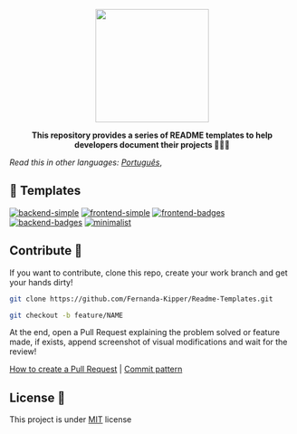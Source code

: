 <p align="center">
    <img src="./.github/logo.png" width="200px">
</p>

<p align="center">
<b>This repository provides a series of README templates to help developers document their projects 🚀👩‍💻</b>
</p>

_Read this in other languages:_
[_Português_](./translations/README-ptBR.md),
<!-- [_Español_](README.es-ES.md), -->

<h2 id="templates">📝 Templates</h2>

<div>

[SIMPLE_FRONT__BADGE]: https://img.shields.io/badge/Simple_Frontend-000?style=for-the-badge&logo=html
[SIMPLE_BACK__BADGE]: https://img.shields.io/badge/Simple_Backend-000?style=for-the-badge&logo=code
[BADGES_FRONT__BADGE]: https://img.shields.io/badge/W/_Badges_Frontend-000?style=for-the-badge&logo=badge
[BADGES_BACK__BADGE]: https://img.shields.io/badge/W/_Badges_Backend-000?style=for-the-badge&logo=badge
[MINIMALIST__BADGE]: https://img.shields.io/badge/Minimalist-000?style=for-the-badge&logo=badge

[![backend-simple][SIMPLE_BACK__BADGE]](./simple/backend.md)
[![frontend-simple][SIMPLE_FRONT__BADGE]](./simple/frontend.md)
[![frontend-badges][BADGES_FRONT__BADGE]](./badges/frontend.md)
[![backend-badges][BADGES_BACK__BADGE]](./badges/backend.md)
[![minimalist][MINIMALIST__BADGE]](./minimalist/readme.md)

</div>

<h2 id="contribute">Contribute 🚀</h2>

If you want to contribute, clone this repo, create your work branch and get your hands dirty!

```bash
git clone https://github.com/Fernanda-Kipper/Readme-Templates.git
```

```bash
git checkout -b feature/NAME
```

At the end, open a Pull Request explaining the problem solved or feature made, if exists, append screenshot of visual modifications and wait for the review!

[How to create a Pull Request](https://www.atlassian.com/br/git/tutorials/making-a-pull-request) |
[Commit pattern](https://gist.github.com/joshbuchea/6f47e86d2510bce28f8e7f42ae84c716)


<h2 id="license">License 📃 </h2>

This project is under [MIT](./LICENSE) license



